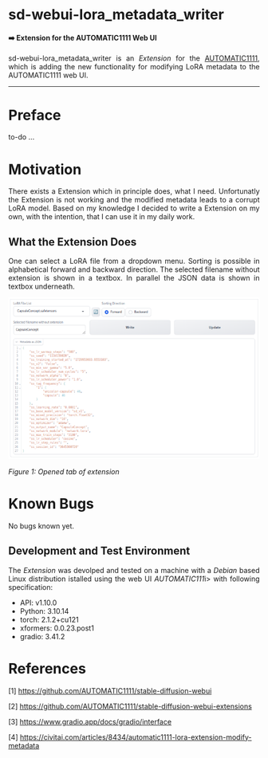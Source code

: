 # sd-webui-lora_metadata_writer
#### :arrow_right: Extension for the AUTOMATIC1111 Web UI

<p align="justify">sd-webui-lora_metadata_writer is an <i>Extension</i> for the <a href="https://github.com/AUTOMATIC1111/stable-diffusion-webui">AUTOMATIC1111</a>, which is adding the new functionality for modifying LoRA metadata to the AUTOMATIC1111 web UI.</p>

---

# Preface

<p align="justify">to-do ...</p>

# Motivation

<p align="justify">There exists a Extension which in principle does, what I need. Unfortunatly the Extension is not working and the modified metadata leads to a corrupt LoRA model. Based on my knowledge I decided to write a Extension on my own, with the intention, that I can use it in my daily work.</p>


## What the Extension Does

<p align="justify">One can select a LoRA file from a dropdown menu. Sorting is possible in alphabetical forward and backward direction. The selected filename without extension is shown in a textbox. In parallel the JSON data is shown in textbox underneath.</p>

<a target="_blank" href=""><img src="./images/metadata_modifier.png" alt="button panel"></a>

<i>Figure 1: Opened tab of extension</i>

# Known Bugs

<p align="justify">No bugs known yet.</p>

## Development and Test Environment

<p align="justify">The <i>Extension</i> was devolped and tested on a machine with a <i>Debian</i> based Linux distribution istalled using the web UI <i>AUTOMATIC111</i>i> with following specification:</p>

* API: v1.10.0
* Python: 3.10.14
* torch: 2.1.2+cu121
* xformers: 0.0.23.post1
* gradio: 3.41.2

# References

[1] https://github.com/AUTOMATIC1111/stable-diffusion-webui

[2] https://github.com/AUTOMATIC1111/stable-diffusion-webui-extensions

[3] https://www.gradio.app/docs/gradio/interface

[4] https://civitai.com/articles/8434/automatic1111-lora-extension-modify-metadata


